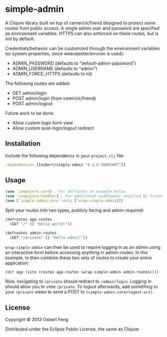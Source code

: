 # simple-admin

A Clojure library built on top of cemerick/friend designed to protect
some routes from public access. A single admin user and password are
specified as environment variables. HTTPS can also enforced on these
routes, but is not by default.

Credentials/behavior can be customized through the environment
variables (or system properties, since weavejester/environ is used):

  * ADMIN_PASSWORD (defaults to "default-admin-password")
  * ADMIN_USERNAME (defaults to "admin")
  * ADMIN_FORCE_HTTPS (defaults to nil)

The following routes are added:

  * GET admin/login
  * POST admin/login (from cemirick/friend)
  * POST admin/logout

Future work to be done:

  * Allow custom login form view
  * Allow custom post-login/logout redirect

## Installation

Include the following dependency in your `project.clj` file:

```clojure
:dependencies [[osbert/simple-admin "0.1.0-SNAPSHOT"]]
```

## Usage

```clojure
(use 'compojure.core) ; For defroutes in example below
(use 'compojure.handler) ; For additional middleware required by friend
(use ['simple-admin.core :only ['wrap-simple-admin]])
```

Split your routes into two types, publicly facing and admin required:

```clojure
(defroutes app-routes
  (GET "/" [] "Hello world!"))

(defroutes admin-routes
  (GET "/private" [] "Hello admin!"))
```

`wrap-simple-admin` can then be used to require logging in as an admin
using an interactive form before accessing anything in admin-routes.
In this example, to then combine these two sets of routes to create
your entire application:

```clojure
(def app (site (routes app-routes (wrap-simple-admin admin-routes))))
```

Now, navigating to `/private` should redirect to `/admin/login`.
Logging in should allow you to view `/private`. To logout afterwards,
add something to your `/private` views to send a POST to
`(simple-admin.core/logout-uri)`.

## License

Copyright © 2013 Osbert Feng

Distributed under the Eclipse Public License, the same as Clojure.
